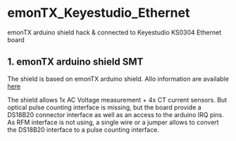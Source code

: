 # emonTX_Keyestudio_Ethernet
emonTX arduino shield hack & connected to Keyestudio KS0304 Ethernet board
  
  
  ## 1. emonTX arduino shield SMT
  
  The shield is based on emonTX arduino shield.
  Allo information are available [here](https://github.com/openenergymonitor/emontx-shield)
    
  The shield allows 1x AC Voltage measurement + 4x CT current sensors.
  But optical pulse counting interface is missing, but the board provide a DS18B20 connector interface as well as an access to the arduino IRQ pins.
  As RFM interface is not using, a single wire or a jumper allows to convert the DS18B20 interface to a pulse counting interface.
  
  
    
  
  
  

